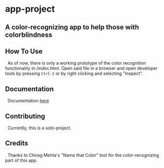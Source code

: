 # app-project

## A color-recognizing app to help those with colorblindness

## How To Use
&nbsp;&nbsp;As of now, there is only a working prototype of the color recognition functionality in /index.html. Open said file in a browser and open developer tools by pressing ```Ctrl-I``` or by right clicking and selecting "Inspect".

## Documentation
&nbsp;&nbsp;Documentation [here]("https://github.com/BYRDSR1/app-project/wiki")

## Contributing
&nbsp;&nbsp;Currently, this is a solo-project.

## Credits
&nbsp;&nbsp;Thanks to Chirag Mehta's "Name that Color" tool for the color-recognizing part of this app.
